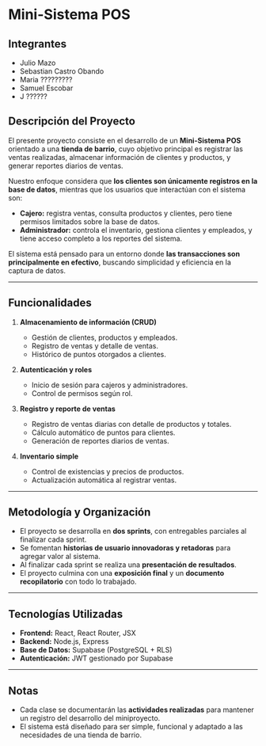 # Mini-Sistema POS

## Integrantes
- Julio Mazo
- Sebastian Castro Obando
- Maria ?????????
- Samuel Escobar
- J ??????

## Descripción del Proyecto

El presente proyecto consiste en el desarrollo de un **Mini-Sistema POS** orientado a una **tienda de barrio**, cuyo objetivo principal es registrar las ventas realizadas, almacenar información de clientes y productos, y generar reportes diarios de ventas.  

Nuestro enfoque considera que **los clientes son únicamente registros en la base de datos**, mientras que los usuarios que interactúan con el sistema son:

- **Cajero:** registra ventas, consulta productos y clientes, pero tiene permisos limitados sobre la base de datos.  
- **Administrador:** controla el inventario, gestiona clientes y empleados, y tiene acceso completo a los reportes del sistema.

El sistema está pensado para un entorno donde **las transacciones son principalmente en efectivo**, buscando simplicidad y eficiencia en la captura de datos.

---

## Funcionalidades

1. **Almacenamiento de información (CRUD)**  
   - Gestión de clientes, productos y empleados.  
   - Registro de ventas y detalle de ventas.  
   - Histórico de puntos otorgados a clientes.  

2. **Autenticación y roles**  
   - Inicio de sesión para cajeros y administradores.  
   - Control de permisos según rol.  

3. **Registro y reporte de ventas**  
   - Registro de ventas diarias con detalle de productos y totales.  
   - Cálculo automático de puntos para clientes.  
   - Generación de reportes diarios de ventas.  

4. **Inventario simple**  
   - Control de existencias y precios de productos.  
   - Actualización automática al registrar ventas.  

---

## Metodología y Organización

- El proyecto se desarrolla en **dos sprints**, con entregables parciales al finalizar cada sprint.  
- Se fomentan **historias de usuario innovadoras y retadoras** para agregar valor al sistema.  
- Al finalizar cada sprint se realiza una **presentación de resultados**.  
- El proyecto culmina con una **exposición final** y un **documento recopilatorio** con todo lo trabajado.  

---

## Tecnologías Utilizadas

- **Frontend:** React, React Router, JSX  
- **Backend:** Node.js, Express  
- **Base de Datos:** Supabase (PostgreSQL + RLS)  
- **Autenticación:** JWT gestionado por Supabase  

---

## Notas

- Cada clase se documentarán las **actividades realizadas** para mantener un registro del desarrollo del miniproyecto.  
- El sistema está diseñado para ser simple, funcional y adaptado a las necesidades de una tienda de barrio.
